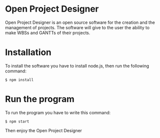 # Open Project Designer
Open Project Designer is an open source software for the creation and the management of projects. The
software will give to the user the ability to make WBSs and GANTTs of their projects.

# Installation
To install the software you have to install node.js, then run the following command:

`$ npm install`

# Run the program
To run the program you have to write this command:

`$ npm start`

Then enjoy the Open Project Designer
